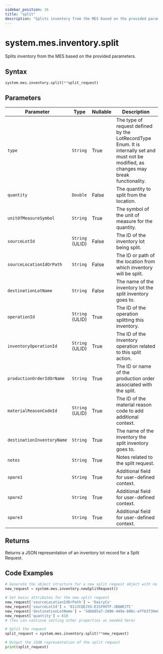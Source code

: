 ```yaml
---
sidebar_position: 16
title: "split"
description: "Splits inventory from the MES based on the provided parameters."
---
```


# system.mes.inventory.split

Splits inventory from the MES based on the provided parameters.

## Syntax

```python
system.mes.inventory.split(**split_request)
```

## Parameters

| Parameter                  | Type            | Nullable | Description                                                                                                                               |
|----------------------------|-----------------|----------|-------------------------------------------------------------------------------------------------------------------------------------------|
| `type`                     | `String`        | True     | The type of request defined by the LotRecordType Enum. It is internally set and must not be modified, as changes may break functionality. |
| `quantity`                 | `Double`        | False    | The quantity to split from the location.                                                                                                  |
| `unitOfMeasureSymbol`      | `String`        | True     | The symbol of the unit of measure for the quantity.                                                                                       |
| `sourceLotId`              | `String` (ULID) | False    | The ID of the inventory lot being split.                                                                                                  |
| `sourceLocationIdOrPath`   | `String`        | False    | The ID or path of the location from which inventory will be split.                                                                        |
| `destinationLotName`       | `String`        | False    | The name of the inventory lot the split inventory goes to.                                                                                |
| `operationId`              | `String` (ULID) | True     | The ID of the operation splitting this inventory.                                                                                         |
| `inventoryOperationId`     | `String` (ULID) | True     | The ID of the inventory operation related to this split action.                                                                           |
| `productionOrderIdOrName`  | `String`        | True     | The ID or name of the production order associated with the split.                                                                         |
| `materialReasonCodeId`     | `String` (ULID) | True     | The ID of the material reason code to add additional context.                                                                             |
| `destinationInventoryName` | `String`        | True     | The name of the inventory the split inventory goes to.                                                                                    |
| `notes`                    | `String`        | True     | Notes related to the split request.                                                                                                       |
| `spare1`                   | `String`        | True     | Additional field for user-defined context.                                                                                                |
| `spare2`                   | `String`        | True     | Additional field for user-defined context.                                                                                                |
| `spare3`                   | `String`        | True     | Additional field for user-defined context.                                                                                                |

## Returns

Returns a JSON representation of an inventory lot record for a Split Request.

## Code Examples

```python
# Generate the object structure for a new split request object with no initial arguments
new_request = system.mes.inventory.newSplitRequest()

# Set basic attributes for the new split request
new_request['sourceLocationIdOrPath'] = 'DairyCo'
new_request['sourceLotId'] = '01JJCQEJYG-E31FHVTF-JB6WEJTC'
new_request['destinationLotName'] = '5db685a7-2096-449a-b96c-effb3739e021'
new_request['quantity'] = 610
# (You can continue setting other properties as needed here)

# Split the request
split_request = system.mes.inventory.split(**new_request)

# Output the JSON representation of the split request
print(split_request)
```
